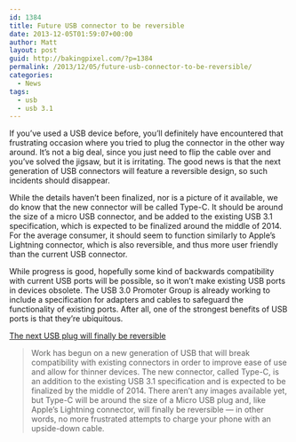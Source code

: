 ```yaml
---
id: 1384
title: Future USB connector to be reversible
date: 2013-12-05T01:59:07+00:00
author: Matt
layout: post
guid: http://bakingpixel.com/?p=1384
permalink: /2013/12/05/future-usb-connector-to-be-reversible/
categories:
  - News
tags:
  - usb
  - usb 3.1
---
```

If you&#8217;ve used a USB device before, you&#8217;ll definitely have encountered that frustrating occasion where you tried to plug the connector in the other way around. It&#8217;s not a big deal, since you just need to flip the cable over and you&#8217;ve solved the jigsaw, but it is irritating. The good news is that the next generation of USB connectors will feature a reversible design, so such incidents should disappear.

While the details haven&#8217;t been finalized, nor is a picture of it available, we do know that the new connector will be called Type-C. It should be around the size of a micro USB connector, and be added to the existing USB 3.1 specification, which is expected to be finalized around the middle of 2014. For the average consumer, it should seem to function similarly to Apple&#8217;s Lightning connector, which is also reversible, and thus more user friendly than the current USB connector.

While progress is good, hopefully some kind of backwards compatibility with current USB ports will be possible, so it won&#8217;t make existing USB ports in devices obsolete. The USB 3.0 Promoter Group is already working to include a specification for adapters and cables to safeguard the functionality of existing ports. After all, one of the strongest benefits of USB ports is that they&#8217;re ubiquitous.

[The next USB plug will finally be reversible](http://www.theverge.com/2013/12/4/5173686/usb-type-c-connector-specification-announced)

> Work has begun on a new generation of USB that will break compatibility with existing connectors in order to improve ease of use and allow for thinner devices. The new connector, called Type-C, is an addition to the existing USB 3.1 specification and is expected to be finalized by the middle of 2014. There aren&#8217;t any images available yet, but Type-C will be around the size of a Micro USB plug and, like Apple&#8217;s Lightning connector, will finally be reversible — in other words, no more frustrated attempts to charge your phone with an upside-down cable.